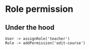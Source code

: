 # Role permission

## Under the hood
```
User -> assignRole('teacher')
Role -> addPermission('edit-course')
```